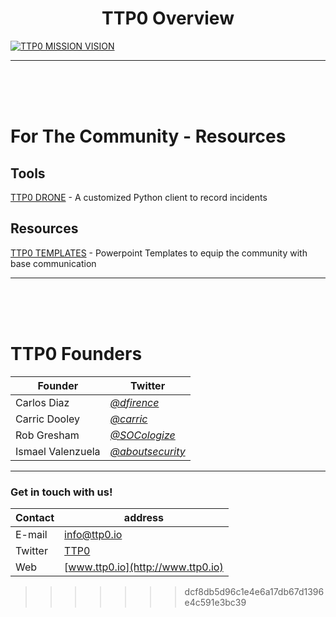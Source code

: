 <h1 align="center">TTP0 Overview</h1>


[![TTP0 MISSION VISION](https://i.imgur.com/pWtgAMM.png)](https://i.imgur.com/pWtgAMM.png "MISSION")

***

<br>
<br>
<br>

# For The Community  - Resources

## Tools
[TTP0 DRONE](https://github.com/TTP0/drone) - A customized Python client to record incidents

## Resources
[TTP0 TEMPLATES](https://github.com/TTP0/ttp0_community_templates) - Powerpoint Templates to equip the community with base communication
***
<br>
<br>
<br>

# TTP0 Founders

Founder | Twitter
--------|----------
Carlos Diaz       | *[@dfirence](https://twitter.com/dfirence)*
Carric Dooley     | *[@carric](https://twitter.com/carric)*
Rob Gresham       | *[@SOCologize](https://twitter.com/socologize)*
Ismael Valenzuela | *[@aboutsecurity](https://twitter.com/aboutsecurity)*

***

### Get in touch with us!

Contact | address
--------|-------------
E-mail  | info@ttp0.io
Twitter | [TTP0](https://twitter.com/TTP_0)
Web     | [www.ttp0.io](http://www.ttp0.io)
>>>>>>> dcf8db5d96c1e4e6a17db67d1396e4c591e3bc39
